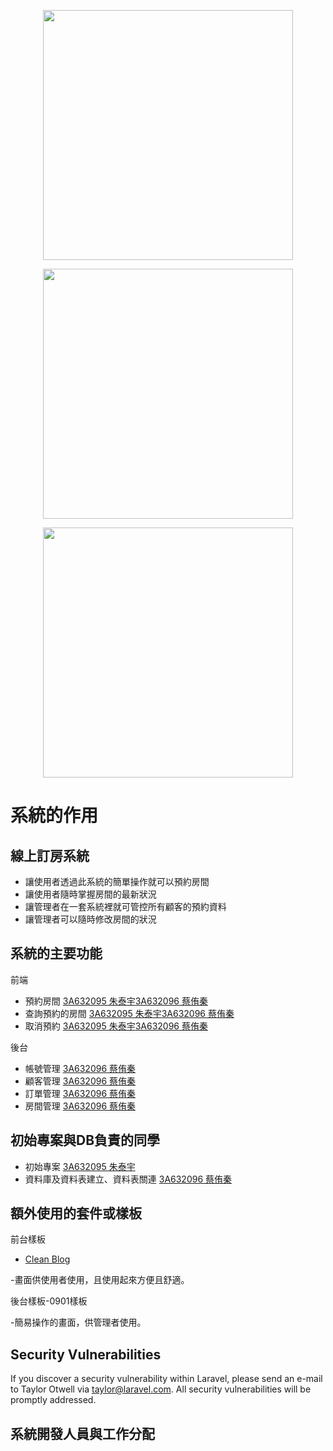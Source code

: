 <p align="center"><img src=https://i.imgur.com/jB1LjHW.png width="400"></p>

<p align="center"><img src=https://i.imgur.com/1kXA5LG.png width="400"></p>

<p align="center"><img src=https://i.imgur.com/VZe3jMM.png width="400"></p>


# 系統的作用

## 線上訂房系統

- 讓使用者透過此系統的簡單操作就可以預約房間
- 讓使用者隨時掌握房間的最新狀況
- 讓管理者在一套系統裡就可管控所有顧客的預約資料
- 讓管理者可以隨時修改房間的狀況


## 系統的主要功能

前端

- 預約房間    [3A632095 朱泰宇](https://github.com/3A632095)[3A632096 蔡侑秦](https://github.com/3A632096)
- 查詢預約的房間  [3A632095 朱泰宇](https://github.com/3A632095)[3A632096 蔡侑秦](https://github.com/3A632096)
- 取消預約  [3A632095 朱泰宇](https://github.com/3A632095)[3A632096 蔡侑秦](https://github.com/3A632096)

後台

- 帳號管理  [3A632096 蔡侑秦](https://github.com/3A632096)
- 顧客管理  [3A632096 蔡侑秦](https://github.com/3A632096)
- 訂單管理  [3A632096 蔡侑秦](https://github.com/3A632096)
- 房間管理  [3A632096 蔡侑秦](https://github.com/3A632096)


## 初始專案與DB負責的同學

- 初始專案 [3A632095 朱泰宇](https://github.com/3A632095)
- 資料庫及資料表建立、資料表關連 [3A632096 蔡侑秦](https://github.com/3A632096)

## 額外使用的套件或樣板

前台樣板
- [Clean Blog](https://startbootstrap.com/template-overviews/clean-blog/)

-畫面供使用者使用，且使用起來方便且舒適。

後台樣板-0901樣板

-簡易操作的畫面，供管理者使用。

## Security Vulnerabilities

If you discover a security vulnerability within Laravel, please send an e-mail to Taylor Otwell via [taylor@laravel.com](mailto:taylor@laravel.com). All security vulnerabilities will be promptly addressed.

## 系統開發人員與工作分配
